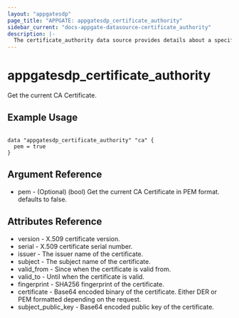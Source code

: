 ```yaml
---
layout: "appgatesdp"
page_title: "APPGATE: appgatesdp_certificate_authority"
sidebar_current: "docs-appgate-datasource-certificate_authority"
description: |-
  The certificate_authority data source provides details about a specific certificate_authority.
---
```


# appgatesdp_certificate_authority

Get the current CA Certificate.



## Example Usage

```hcl

data "appgatesdp_certificate_authority" "ca" {
  pem = true
}

```

## Argument Reference

* pem - (Optional) (bool) Get the current CA Certificate in PEM format. defaults to false.


## Attributes Reference

* version - X.509 certificate version.
* serial  - X.509 certificate serial number.
* issuer  - The issuer name of the certificate.
* subject - The subject name of the certificate.
* valid_from  - Since when the certificate is valid from.
* valid_to - Until when the certificate is valid.
* fingerprint - SHA256 fingerprint of the certificate.
* certificate - Base64 encoded binary of the certificate. Either DER or PEM formatted depending on the request.
* subject_public_key - Base64 encoded public key of the certificate.
